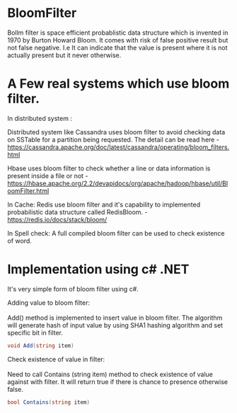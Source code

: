 # BloomFilter

Bollm filter is space efficient probablistic data structure which is invented in 1970 by Burton Howard Bloom. It comes with risk of false positive result but not false negative. 
I.e It can indicate that the value is present where it is not actually present but it never otherwise. 

# A Few real systems which use bloom filter.

In distributed system :

Distributed system like Cassandra uses bloom filter to avoid checking data on SSTable for a partition being requested. The detail can be read here - https://cassandra.apache.org/doc/latest/cassandra/operating/bloom_filters.html

Hbase uses bloom filter to check whether a line or data information is present inside a file or not - https://hbase.apache.org/2.2/devapidocs/org/apache/hadoop/hbase/util/BloomFilter.html

In Cache:
Redis use bloom filter and it's capability to implemented probabilistic data structure called RedisBloom. - https://redis.io/docs/stack/bloom/

In Spell check:
A full compiled bloom filter can be used to check existence of word. 

# Implementation using c# .NET 
It's very simple form of bloom filter using c#. 

Adding value to bloom filter:  <br><br>
Add() method is implemented to insert value in bloom filter. The algorithm will generate hash of input value by using SHA1 hashing algorithm and set specific bit in filter.  

```cs
void Add(string item)
```
Check existence of value in filter: <br><br>
Need to call Contains (string item) method to check existence of value against with filter. It will return true if there is chance to presence otherwise false.

```cs
bool Contains(string item)
```
